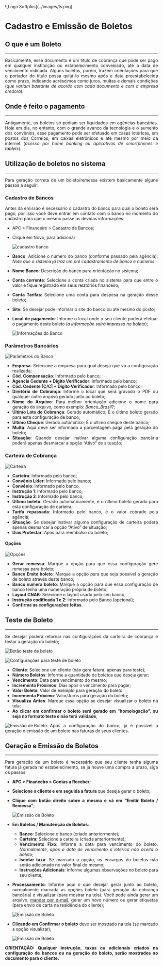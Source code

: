 <div style="text-align:justify;">
![Logo Softplus](../images/ls.png)

# Cadastro e Emissão de Boletos

## O que é um Boleto
***
Basicamente, esse documento é um título de cobrança que pode ser pago em qualquer instituição ou estabelecimento conveniado, até a data de vencimento indicada. Alguns boletos, porém, trazem orientações para que o portador do título possa quitá-lo mesmo após a data preestabelecida como prazo, indicando acréscimos como juros, multas e demais condições (*que variam bastante de acordo com cada documento e com a empresa credora*).

## Onde é feito o pagamento
***
Antigamente, os boletos só podiam ser liquidados em agências bancárias. Hoje em dia, no entanto, com o grande avanço da tecnologia e o aumento dos convênios, esse pagamento pode ser efetuado em casas lotéricas, em postos dos Correios, em caixas eletrônicos e até mesmo por meio da internet (*acesso por home banking ou aplicativos de smartphones e tablets*).

## Utilização de boletos no sistema
***
Para geração correta de um boleto/remessa existem basicamente alguns passos a seguir:

### Cadastro de Bancos
Antes da emissão é necessário o cadastro do banco para qual o boleto será pago, por isso você deve entrar em contato com o banco no momento do cadastro para que o mesmo passe as devidas informações:
* APC > Financeiro > Cadastro de Bancos;
* Clique em Novo, para adicionar

    ![cadastro banco](../images/EmissaoBoletos/1.jpg)

* **Banco**: Adicione o número do banco (conforme passado pela agência);
*Note que o sistema já traz um pré cadastramento de banco e números.*
* **Nome Banco**: Descrição do banco para orientação no sistema;
* **Conta corrente**: Selecione a conta criada no sistema para que entre o valor e fique registrado em seus relatórios financeiro;
* **Conta Tarifas**: Selecione uma conta para despesa na geração desse boleto;
* **Site**: Se desejar pode informar o site do banco ou até mesmo do posto;
* **Local de pagamento**: Informe o local onde o seu cliente poderá efetuar o pagamento deste boleto (*a informação sairá impressa no boleto*);

    ![Informações do Banco](../images/EmissaoBoletos/2.jpg)

### Parâmetros Bancários
![Parâmetros do Banco](../images/EmissaoBoletos/3.jpg)
* **Empresa**: Selecione a empresa para qual deseja que vá a configuração realizada;
* **Cód. Compensação**: Informado pelo banco;
* **Agencia Cedente + Digito Verificador**: Informado pelo banco;
* **Cód. Cedente [C/C] + Digito Verificador**: Informado pelo banco;
* **Diretório de Cobrança**: Informe o local que será gravado o PDF ou qualquer outro arquivo gerado junto ao boleto;
* **Nome do Arquivo**: Para melhor orientação adicione o nome para geração do arquivo, como exemplo: *Banco_Brasil?*;
* **Último Lote de Cobrança**: Gerado automático; É o último boleto gerado para esta configuração de banco;
* **Último Cheque**: Gerado automático; É o último cheque deste banco;
* **Multa**: Aqui deve ser informado a porcentagem paga pela geração do boleto;
* **Situação**: Quando desejar inativar alguma configuração bancária poderá apenas desmarcar a opção “Ativo” de situação;

### Carteira de Cobrança
![Carteira](../images/EmissaoBoletos/4.jpg)
* **Carteira**: Informado pelo banco;
* **Convênio Líder**: Informado pelo banco;
* **Convênio**: Informado pelo banco;
* **Instrução 1**: Informado pelo banco;
* **Instrução 2**: Informado pelo banco;
* **Último boleto**: Gerado automaticamente, é o último boleto gerado para esta configuração de carteira;
* **Tarifa repassada**: Informado pelo banco, é o valor cobrado pela agência;
* **Situação**:  Se desejar inativar alguma configuração de carteira poderá apenas desmarcar a opção “Ativo” de situação;
* **Dias Protestar**: Após para reembolso do boleto;

#### Opções
![Opções](../images/EmissaoBoletos/5.jpg)
* **Gerar remessa**: Marque a opção para que essa configuração gere remessa para boleto;
* **Banco Emite boleto**: Marque a opção para que seja possível a geração de boleto através deste banco;
* **Banco numera boleto**: Marque a opção para que essa configuração de banco tenha uma numeração própria de boleto;
* **Layout CNAB**: Selecione o layout usado pelo seu banco;
* **Instrução codificada 1 e 2**: Informado pelo Banco (opcional);
* **Confirme as configurações feitas**.

## Teste de Boleto
***
Se desejar poderá retornar nas configurações da carteira de cobrança e testar a geração do boleto;

![Botão teste de boleto](../images/EmissaoBoletos/6.jpg)

![Configurações para teste de boleto](../images/EmissaoBoletos/7.jpg)
* **Cliente**: Selecione um cliente (não gera fatura, apenas para teste);
* **Número Boletos**: Informe a quantidade de boletos que deseja gerar;
* **Vencimento**: Data para vencimento do mesmo;
* **Incrementa Próximos**: Dias após o vencimento para pagar;
* **Valor Boleto**: Valor de exemplo para geração do boleto;
* **Incrementa Próximo**: Valor/Juros para geração do boleto;
* **Visualiza Antes**: Marque essa opção se desejar visualizar o boleto na tela;
* **Ao clicar em confirmar o boleto será gerado em “homologação”, ou seja no formato teste e não terá validade**;

![Emissão de Boleto](../images/EmissaoBoletos/8.jpg)
Após a configuração do banco, já é possível a geração e emissão de um boleto nas faturas de seus clientes.

## Geração e Emissão de Boletos
***
Para geração de um boleto é necessário que seu cliente tenha alguma fatura já gerada no estabelecimento, se já houve uma compra a prazo, siga os passos:

* **APC > Financeiro > Contas a Receber**;
* **Selecione o cliente e em seguida a fatura** que deseja gerar o boleto;
* **Clique com botão direito sobre a mesma e vá em “Emitir Boleto / Remessa”**;

    ![Emissão de Boleto](../images/EmissaoBoletos/9.jpg)

* **Em Boletos / Manutenção de Boletos**:
    * **Banco**: Selecione o banco (criado anteriormente);
    * **Carteira**: Selecione a carteira (criada anteriormente);
    * **Vencimento Fixo**: Informe a data para vencimento do boleto. *Normalmente, após a data de vencimento a lotérica não aceita o boleto*;
    * **Isentar taxa**: Se marcado a opção, os encargos do boletos não serão adicionado no valor final do mesmo;
    * **Instruções Adicionais**: Informe algumas observações no boleto para seu cliente;

* **Processamento**:
Informe aqui o que desejar gerar junto ao boleto, normalmente marcada as opções boleto (para geração da cobrança bancária) e visualizar (para mostrar na tela). Você pode ainda gerar um arquivo, [mandar por e-mail](/articles/CofigEnvioEmailNFe.html), gerar um novo número ou gerar etiquetas (para envio de carta na residência do cliente);

    ![Emissão de Boleto](../images/EmissaoBoletos/10.jpg)

* **Clicando em Confirmar o boleto** deve ser mostrado na tela (se marcado a opção visualizar);

    ![Emissão de Boleto](../images/EmissaoBoletos/11.jpg)

**ORIENTAÇÃO: Qualquer instrução, taxas ou adicionais criados na configuração de bancos ou na geração do boleto, serão mostrados no documento para o cliente.**